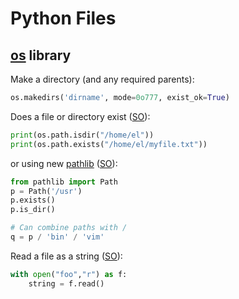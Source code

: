# Python Files

## [os](https://docs.python.org/3/library/os.html) library

Make a directory (and any required parents):

```python
os.makedirs('dirname', mode=0o777, exist_ok=True)
```

Does a file or directory exist ([SO](https://stackoverflow.com/a/8933290/125246)):

```python
print(os.path.isdir("/home/el"))
print(os.path.exists("/home/el/myfile.txt"))
```

or using new [pathlib](https://docs.python.org/3/library/pathlib.html#) ([SO](https://stackoverflow.com/a/44228213/125246)):

```python
from pathlib import Path
p = Path('/usr')
p.exists()
p.is_dir()

# Can combine paths with /
q = p / 'bin' / 'vim'
```
Read a file as a string ([SO](https://stackoverflow.com/a/53204836/125246)):

```python
with open("foo","r") as f:
    string = f.read()
```